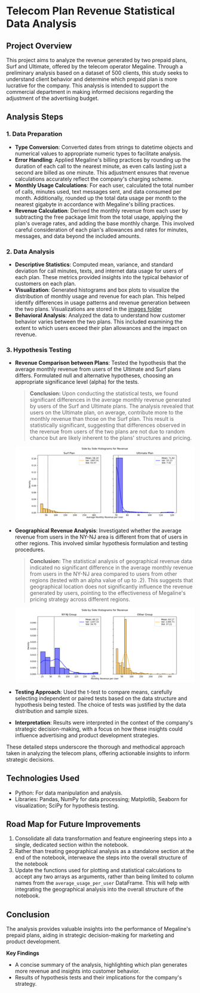 # Telecom Plan Revenue Statistical Data Analysis

## Project Overview

This project aims to analyze the revenue generated by two prepaid plans, Surf and Ultimate, offered by the telecom operator Megaline. Through a preliminary analysis based on a dataset of 500 clients, this study seeks to understand client behavior and determine which prepaid plan is more lucrative for the company. This analysis is intended to support the commercial department in making informed decisions regarding the adjustment of the advertising budget.


## Analysis Steps

### 1. Data Preparation

- **Type Conversion**: Converted dates from strings to datetime objects and numerical values to appropriate numeric types to facilitate analysis.
- **Error Handling**: Applied Megaline's billing practices by rounding up the duration of each call to the nearest minute, as even calls lasting just a second are billed as one minute. This adjustment ensures that revenue calculations accurately reflect the company's charging scheme.
- **Monthly Usage Calculations**: For each user, calculated the total number of calls, minutes used, text messages sent, and data consumed per month. Additionally, rounded up the total data usage per month to the nearest gigabyte in accordance with Megaline's billing practices.
- **Revenue Calculation**: Derived the monthly revenue from each user by subtracting the free package limit from the total usage, applying the plan's overage rates, and adding the base monthly charge. This involved careful consideration of each plan's allowances and rates for minutes, messages, and data beyond the included amounts.

### 2. Data Analysis

- **Descriptive Statistics**: Computed mean, variance, and standard deviation for call minutes, texts, and internet data usage for users of each plan. These metrics provided insights into the typical behavior of customers on each plan.
- **Visualization**: Generated histograms and box plots to visualize the distribution of monthly usage and revenue for each plan. This helped identify differences in usage patterns and revenue generation between the two plans. Visualizations are stored in the [images folder](./images)
- **Behavioral Analysis**: Analyzed the data to understand how customer behavior varies between the two plans. This included examining the extent to which users exceed their plan allowances and the impact on revenue.

### 3. Hypothesis Testing

- **Revenue Comparison between Plans**: Tested the hypothesis that the average monthly revenue from users of the Ultimate and Surf plans differs. Formulated null and alternative hypotheses, choosing an appropriate significance level (alpha) for the tests.

    > **Conclusion:** Upon conducting the statistical tests, we found significant differences in the average monthly revenue generated by users of the Surf and Ultimate plans. The analysis revealed that users on the Ultimate plan, on average, contribute more to the monthly revenue than those on the Surf plan. This result is statistically significant, suggesting that differences observed in the revenue from users of the two plans are not due to random chance but are likely inherent to the plans' structures and pricing.

    ![Revenue Distribution Side by Side](./images/side_by_side_density_revenue.png)


- **Geographical Revenue Analysis**: Investigated whether the average revenue from users in the NY-NJ area is different from that of users in other regions. This involved similar hypothesis formulation and testing procedures.

    > **Conclusion:** The statistical analysis of geographical revenue data indicated no significant difference in the average monthly revenue from users in the NY-NJ area compared to users from other regions (tested with an alpha value of up to .2). This suggests that geographical location does not significantly influence the revenue generated by users, pointing to the effectiveness of Megaline's pricing strategy across different regions.

    ![NY|NJ VS All Other States Distribution Side by Side](./images/side_by_side_density_NY|NJ_VS_other_revenue.png)


- **Testing Approach**: Used the t-test to compare means, carefully selecting independent or paired tests based on the data structure and hypothesis being tested. The choice of tests was justified by the data distribution and sample sizes.
- **Interpretation**: Results were interpreted in the context of the company's strategic decision-making, with a focus on how these insights could influence advertising and product development strategies.

These detailed steps underscore the thorough and methodical approach taken in analyzing the telecom plans, offering actionable insights to inform strategic decisions.

## Technologies Used

- Python: For data manipulation and analysis.
- Libraries: Pandas, NumPy for data processing; Matplotlib, Seaborn for visualization; SciPy for hypothesis testing.

## Road Map for Future Improvements

1. Consolidate all data transformation and feature engineering steps into a single, dedicated section within the notebook. 
2. Rather than treating geographical analysis as a standalone section at the end of the notebook, interweave the steps into the overall structure of the notebook
3. Update the functions used for plotting and statistical calculations to accept any two arrays as arguments, rather than being limited to column names from the `average_usage_per_user` DataFrame. This will help with integrating the geographical analysis into the overall structure of the notebook. 

## Conclusion

The analysis provides valuable insights into the performance of Megaline's prepaid plans, aiding in strategic decision-making for marketing and product development.

**Key Findings**

- A concise summary of the analysis, highlighting which plan generates more revenue and insights into customer behavior.
- Results of hypothesis tests and their implications for the company's strategy.